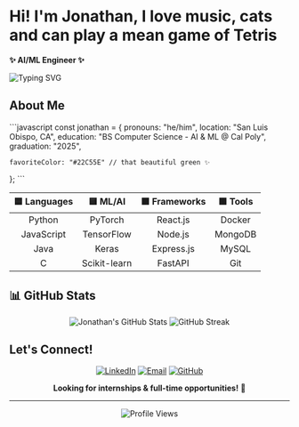 # Hi! I'm Jonathan, I love music, cats and can play a mean game of Tetris

  
  **✨  AI/ML Engineer ✨**
  
  ![Typing SVG](https://readme-typing-svg.herokuapp.com?font=Fira+Code&size=18&duration=4000&pause=1000&color=22C55E&width=435&lines=Building+AI+that+makes+music+🎵;Training+models+while+petting+cats+🐾;Dropping+Tetris+blocks+%26+APIs+⬜;Cal+Poly+SLO+%7C+Graduating+2025+🎓)
</div>

## About Me

\`\`\`javascript
const jonathan = {
    pronouns: "he/him",
    location: "San Luis Obispo, CA",
    education: "BS Computer Science - AI & ML @ Cal Poly",
    graduation: "2025",
    
    favoriteColor: "#22C55E" // that beautiful green ✨
};
\`\`\`


<div align="center">

| 🟦 **Languages** | 🟨 **ML/AI** | 🟪 **Frameworks** | 🟩 **Tools** |
|:---:|:---:|:---:|:---:|
| Python | PyTorch | React.js | Docker |
| JavaScript | TensorFlow | Node.js | MongoDB |
| Java | Keras | Express.js | MySQL |
| C | Scikit-learn | FastAPI | Git |

</div>


## 📊 GitHub Stats 
<div align="center">
  <img src="https://github-readme-stats.vercel.app/api?username=999999&show_icons=true&theme=dark&title_color=22C55E&icon_color=22C55E&text_color=ffffff&bg_color=1a1a1a" alt="Jonathan's GitHub Stats" />
  
  <img src="https://github-readme-streak-stats.herokuapp.com/?user=999999&theme=dark&ring=22C55E&fire=22C55E&currStreakLabel=22C55E" alt="GitHub Streak" />
</div>


## Let's Connect!

<div align="center">
  
[![LinkedIn](https://img.shields.io/badge/LinkedIn-0077B5?style=for-the-badge&logo=linkedin&logoColor=white)](https://linkedin.com/in/jonflores203)
[![Email](https://img.shields.io/badge/Email-22C55E?style=for-the-badge&logo=gmail&logoColor=white)](mailto:Jon.flores203@gmail.com)
[![GitHub](https://img.shields.io/badge/GitHub-100000?style=for-the-badge&logo=github&logoColor=white)](https://github.com/Jonathan7200)

**Looking for internships & full-time opportunities!** 🚀

</div>

---

<div align="center">
  <img src="https://komarev.com/ghpvc/?username=Jonathan7200&color=22C55E&style=flat-square" alt="Profile Views" />
  

  
</div>
